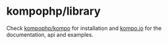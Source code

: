 # kompophp/library

Check <a href="https://github.com/kompophp/kompo" target="_blank">kompophp/kompo</a> for installation and <a href="https://kompo.io" target="_blank">kompo.io</a> for the documentation, api and examples.
